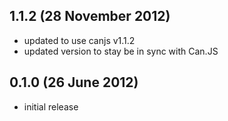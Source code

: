 ## 1.1.2 (28 November 2012)

- updated to use canjs v1.1.2
- updated version to stay be in sync with Can.JS

## 0.1.0 (26 June 2012)

- initial release
